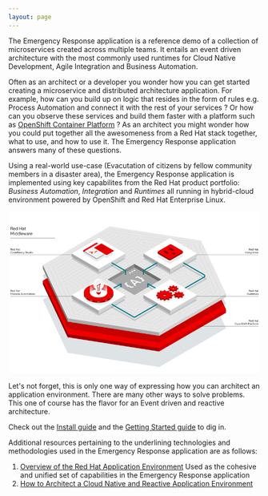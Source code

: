 ```yaml
---
layout: page
---
```

The Emergency Response application is a reference demo of a collection of microservices created across multiple teams.
It entails an event driven architecture with the most commonly used runtimes for Cloud Native Development, Agile Integration and Business Automation.


Often as an architect or a developer you wonder how you can get started creating a microservice and distributed architecture application.  For example, how can you build up on logic that resides in the form of rules e.g. Process Automation and connect it with the rest of your services ?  Or how can you observe these services and build them faster with a platform such as [OpenShift Container Platform](https://www.openshift.com/products/container-platform) ?  As an architect you might wonder how you could put together all the awesomeness from a Red Hat stack together, what to  use, and how to use it. 
The Emergency Response application answers many of these questions. 

Using a real-world use-case (Evacutation of citizens by fellow community members in a disaster area), the Emergency Response application is implemented using key capabilites from the Red Hat product portfolio: *Business Automation*, *Integration* and *Runtimes* all running in hybrid-cloud environment powered by OpenShift and Red Hat Enterprise Linux.
  
![Red Hat Middelware](/images/redhatmiddleware.png)


Let's not forget, this is only one way of expressing how you can architect an application environment. There are many other ways to solve problems. This one of course has the flavor for an Event driven and reactive architecture. 
  
Check out the [Install guide](/install.md) and the [Getting Started guide](/gettingstarted.md) to dig in.

Additional resources pertaining to the underlining technologies and methodologies used in the Emergency Response application are as follows:

1. [Overview of the Red Hat Application Environment](https://developers.redhat.com/appenv)
   Used as the cohesive and unified set of capabilities in the Emergency Response application
2. [How to Architect a Cloud Native and Reactive Application Environment](https://www.redhat.com/en/events/webinar/how-architect-cloud-native-and-reactive-application-environment)



